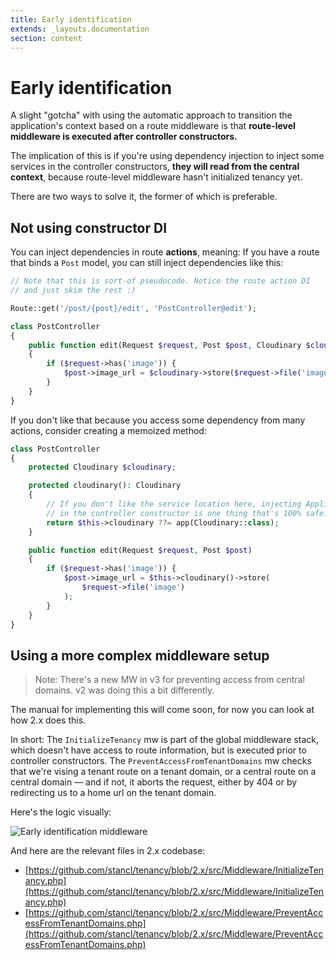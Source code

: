 ```yaml
---
title: Early identification
extends: _layouts.documentation
section: content
---
```


# Early identification

A slight "gotcha" with using the automatic approach to transition the application's context based on a route middleware is that **route-level middleware is executed after controller constructors.**

The implication of this is if you're using dependency injection to inject some services in the controller constructors, **they will read from the central context**, because route-level middleware hasn't initialized tenancy yet.

There are two ways to solve it, the former of which is preferable.

## Not using constructor DI

You can inject dependencies in route **actions**, meaning: If you have a route that binds a `Post` model, you can still inject dependencies like this:

```php
// Note that this is sort-of pseudocode. Notice the route action DI
// and just skim the rest :)

Route::get('/post/{post}/edit', 'PostController@edit');

class PostController
{
    public function edit(Request $request, Post $post, Cloudinary $cloudinary)
    {
        if ($request->has('image')) {
            $post->image_url = $cloudinary->store($request->file('image'));
        }
    }
}
```

If you don't like that because you access some dependency from many actions, consider creating a memoized method:

```php
class PostController
{
    protected Cloudinary $cloudinary;

    protected cloudinary(): Cloudinary
    {
        // If you don't like the service location here, injecting Application
        // in the controller constructor is one thing that's 100% safe.
        return $this->cloudinary ??= app(Cloudinary::class);
    }

    public function edit(Request $request, Post $post)
    {
        if ($request->has('image')) {
            $post->image_url = $this->cloudinary()->store(
                $request->file('image')
            );
        }
    }
}
```

## Using a more complex middleware setup

> Note: There's a new MW in v3 for preventing access from central domains. v2 was doing this a bit differently.

The manual for implementing this will come soon, for now you can look at how 2.x does this.

In short: The `InitializeTenancy` mw is part of the global middleware stack, which doesn't have access to route information, but is executed prior to controller constructors. The `PreventAccessFromTenantDomains` mw checks that we're vising a tenant route on a tenant domain, or a central route on a central domain — and if not, it aborts the request, either by 404 or by redirecting us to a home url on the tenant domain.

Here's the logic visually:

![Early identification middleware](/assets/images/stancl_tenancy_middleware.png)

And here are the relevant files in 2.x codebase:

- [https://github.com/stancl/tenancy/blob/2.x/src/Middleware/InitializeTenancy.php](https://github.com/stancl/tenancy/blob/2.x/src/Middleware/InitializeTenancy.php)
- [https://github.com/stancl/tenancy/blob/2.x/src/Middleware/PreventAccessFromTenantDomains.php](https://github.com/stancl/tenancy/blob/2.x/src/Middleware/PreventAccessFromTenantDomains.php)
